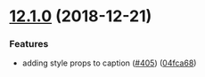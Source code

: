 <a name="12.1.0"></a>
# [12.1.0](https://github.com/purposeindustries/intellyo-application-design-system/compare/v12.0.0...v12.1.0) (2018-12-21)


### Features

* adding style props to caption ([#405](https://github.com/purposeindustries/intellyo-application-design-system/issues/405)) ([04fca68](https://github.com/purposeindustries/intellyo-application-design-system/commit/04fca68))



